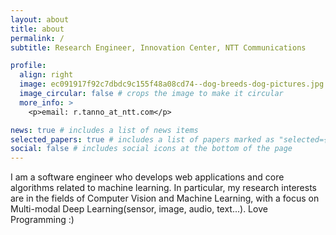 ```yaml
---
layout: about
title: about
permalink: /
subtitle: Research Engineer, Innovation Center, NTT Communications

profile:
  align: right
  image: ec091917f92c7dbdc9c155f48a08cd74--dog-breeds-dog-pictures.jpg
  image_circular: false # crops the image to make it circular
  more_info: >
    <p>email: r.tanno_at_ntt.com</p>

news: true # includes a list of news items
selected_papers: true # includes a list of papers marked as "selected={true}"
social: false # includes social icons at the bottom of the page
---
```


I am a software engineer who develops web applications and core algorithms related to machine learning. In particular, my research interests are in the fields of Computer Vision and Machine Learning, with a focus on Multi-modal Deep Learning(sensor, image, audio, text...). Love Programming :)